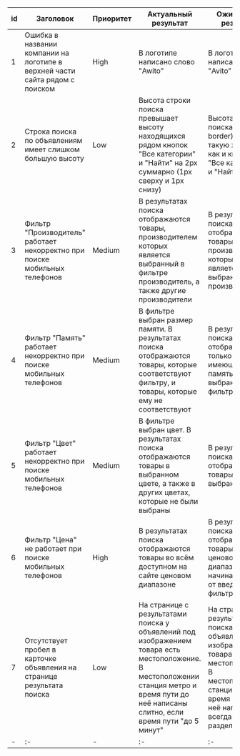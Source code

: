 ﻿|**id**|**Заголовок**|**Приоритет**|**Актуальный результат**|**Ожидаемый результат**|
| - | - | - | - | - |
|1|Ошибка в названии компании на логотипе в верхней части сайта рядом с поиском|High|В логотипе написано слово "Awito"|В логотипе написано слово "Avito"|
|2|Строка поиска по объявлениям имеет слишком большую высоту|Low|Высота строки поиска превышает высоту находящихся рядом кнопок "Все категории" и "Найти" на 2px суммарно (1px сверху и 1px снизу)|Высота строки поиска (включая border) имеет такую же высоту, как и кнопки "Все категории" и "Найти" |
|3|Фильтр "Производитель" работает некорректно при поиске мобильных телефонов|Medium|В результатах поиска отображаются товары, производителем которых является выбранный в фильтре производитель, а также другие производители|В результатах поиска отображаются товары, производителем которых является только выбранный производитель|
|4|Фильтр "Память" работает некорректно при поиске мобильных телефонов|Medium|В фильтре выбран размер памяти. В результатах поиска отображаются товары, которые соответствуют фильтру, и товары, которые ему не соответствуют|В результатах поиска отображаются только товары, имеющие память, которая выбрана в фильтре|
|5|Фильтр "Цвет" работает некорректно при поиске мобильных телефонов|Medium|В фильтре выбран цвет. В результатах поиска отображаются товары в выбранном цвете, а также в других цветах, которые не были выбраны|В результатах поиска отображаются товары только в выбранном цвете|
|6|Фильтр "Цена" не работает при поиске мобильных телефонов|High|В результатах поиска отображаются товары во всём доступном на сайте ценовом диапазоне|В результатах поиска отображаются товары в ценовом диапазоне, начинающемся от введённого в фильтре числа|
|7|Отсутствует пробел в карточке объявления на странице результата поиска|Low|На странице с результатами поиска у объявлений под изображением товара есть местоположение. В местоположении станция метро и время пути до неё написаны слитно, если время пути "до 5 минут"|На странице с результатами поиска у объявлений под изображением товара есть местоположение. В местоположении станция метро и время пути до неё написаны всегда раздельно|
| - | :- | - | :- | :- |

